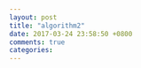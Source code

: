 ```yaml
---
layout: post
title: "algorithm2"
date: 2017-03-24 23:58:50 +0800
comments: true
categories: 
---
```

